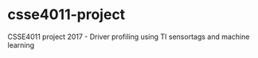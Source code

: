 # csse4011-project
CSSE4011 project 2017 - Driver profiling using TI sensortags and machine learning
